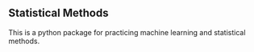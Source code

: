 ## Statistical Methods

This is a python package for practicing machine learning and statistical methods.
